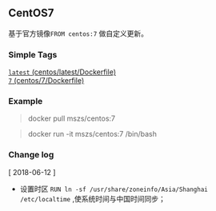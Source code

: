 ## CentOS7

基于官方镜像`FROM centos:7` 做自定义更新。 


### Simple Tags

[`latest` (centos/latest/Dockerfile)](https://github.com/zingsono/Docker/tree/master/zingsono/centos/latest/Dockerfile)   
[`7` (centos/7/Dockerfile)](https://github.com/zingsono/Docker/tree/master/zingsono/centos/7/Dockerfile)

### Example

> docker pull mszs/centos:7

> docker run -it mszs/centos:7 /bin/bash

### Change log

[ 2018-06-12 ]  
- 设置时区 `RUN ln -sf /usr/share/zoneinfo/Asia/Shanghai /etc/localtime` ,使系统时间与中国时间同步；

